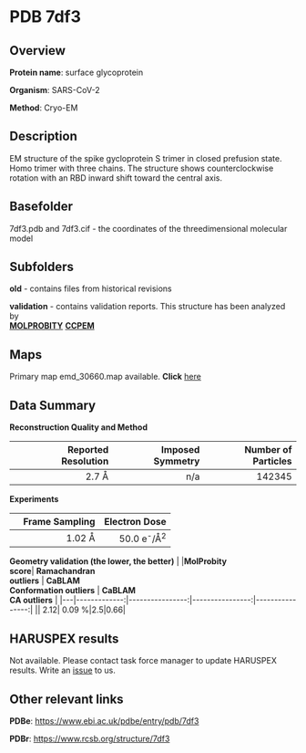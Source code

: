# PDB 7df3

## Overview

**Protein name**: surface glycoprotein

**Organism**: SARS-CoV-2

**Method**: Cryo-EM

## Description

EM structure of the spike gycloprotein S trimer in closed prefusion state. Homo trimer with three chains. The structure shows counterclockwise rotation with an RBD inward shift toward the central axis.

## Basefolder

7df3.pdb and 7df3.cif - the coordinates of the threedimensional molecular model

## Subfolders



**old** - contains files from historical revisions

**validation** - contains validation reports. This structure has been analyzed by <br>  [**MOLPROBITY**](https://github.com/thorn-lab/coronavirus_structural_task_force/tree/master/pdb/surface_glycoprotein/SARS-CoV-2/7df3/validation/molprobity)   [**CCPEM**](https://github.com/thorn-lab/coronavirus_structural_task_force/tree/master/pdb/surface_glycoprotein/SARS-CoV-2/7df3/validation/ccpem-validation) 



## Maps

Primary map emd_30660.map available. **Click** [here](http://ftp.wwpdb.org/pub/emdb/structures/EMD-30660/map/) 

## Data Summary
**Reconstruction Quality and Method**

|   | Reported Resolution | Imposed Symmetry | Number of Particles |
|---|-------------:|----------------:|--------------:|
|   |2.7 Å|n/a|142345|

**Experiments**

|   | Frame Sampling | Electron Dose |
|---|-------------:|----------------:|
|   |1.02 Å|50.0 e<sup>-</sup>/Å<sup>2</sup>|

**Geometry validation (the lower, the better)**
|   |**MolProbity<br>score**| **Ramachandran<br>outliers** | **CaBLAM<br>Conformation outliers** | **CaBLAM<br>CA outliers** |
|---|-------------:|----------------:|----------------:|----------------:|
||  2.12|  0.09 %|2.5|0.66|

## HARUSPEX results

Not available. Please contact task force manager to update HARUSPEX results. Write an [issue](https://github.com/thorn-lab/coronavirus_structural_task_force/issues) to us.

## Other relevant links 
**PDBe**:  https://www.ebi.ac.uk/pdbe/entry/pdb/7df3
 
**PDBr**: https://www.rcsb.org/structure/7df3 
